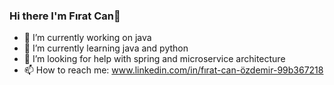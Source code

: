 ### Hi there I'm Fırat Can👋
 - 🔭 I’m currently working on java
 - 🌱 I’m currently learning java and python
 - 🤔 I’m looking for help with spring and microservice architecture
 - 📫 How to reach me: www.linkedin.com/in/fırat-can-özdemir-99b367218
<!--
**FratCan/FratCan** is a ✨ _special_ ✨ repository because its `README.md` (this file) appears on your GitHub profile.

Here are some ideas to get you started:

- 🔭 I’m currently working on java
- 🌱 I’m currently learning java and python
- 👯 I’m looking to collaborate on ...
- 🤔 I’m looking for help with spring and microservice architecture
- 💬 Ask me about ...
- 📫 How to reach me: www.linkedin.com/in/fırat-can-özdemir-99b367218
- 😄 Pronouns: ...
- ⚡ Fun fact: ...
-->
